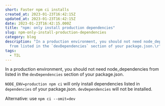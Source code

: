 ```yaml
---
short: Faster npm ci installs
created_at: 2023-01-23T16:42:15Z
updated_at: 2023-01-23T16:42:15Z
date: 2023-01-23T16:42:15.000Z
title: "npm: only install production dependencies"
slug: npm-only-install-production-dependencies
category: blog
description: "In a production environment, you should not need node_dependencies
  from listed in the `devDependencies` section of your package.json.\r"
tags:
  - TIL
---
```



In a production environment, you should not need node_dependencies from listed in the `devDependencies` section of your package.json.

`NODE_ENV=production npm ci` will only install dependencies listed in `dependencies` of your package.json. `devDependencies` will not be installed.

Alternative: use `npm ci --omit=dev`

